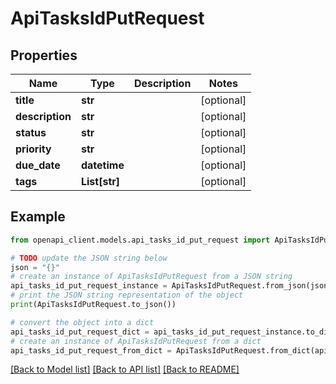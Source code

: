 # ApiTasksIdPutRequest


## Properties

Name | Type | Description | Notes
------------ | ------------- | ------------- | -------------
**title** | **str** |  | [optional] 
**description** | **str** |  | [optional] 
**status** | **str** |  | [optional] 
**priority** | **str** |  | [optional] 
**due_date** | **datetime** |  | [optional] 
**tags** | **List[str]** |  | [optional] 

## Example

```python
from openapi_client.models.api_tasks_id_put_request import ApiTasksIdPutRequest

# TODO update the JSON string below
json = "{}"
# create an instance of ApiTasksIdPutRequest from a JSON string
api_tasks_id_put_request_instance = ApiTasksIdPutRequest.from_json(json)
# print the JSON string representation of the object
print(ApiTasksIdPutRequest.to_json())

# convert the object into a dict
api_tasks_id_put_request_dict = api_tasks_id_put_request_instance.to_dict()
# create an instance of ApiTasksIdPutRequest from a dict
api_tasks_id_put_request_from_dict = ApiTasksIdPutRequest.from_dict(api_tasks_id_put_request_dict)
```
[[Back to Model list]](../README.md#documentation-for-models) [[Back to API list]](../README.md#documentation-for-api-endpoints) [[Back to README]](../README.md)


